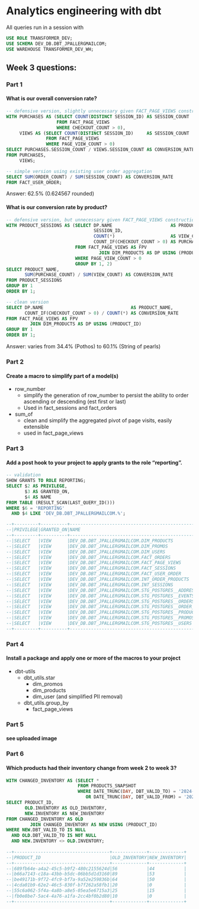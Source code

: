 # Analytics engineering with dbt


All queries run in a session with
``` sql
USE ROLE TRANSFORMER_DEV;
USE SCHEMA DEV_DB.DBT_JPALLERGMAILCOM;
USE WAREHOUSE TRANSFORMER_DEV_WH;
```

## Week 3 questions:

### Part 1
#### What is our overall conversion rate?

``` sql
-- defensive version, slightly unnecessary given FACT_PAGE_VIEWS construction
WITH PURCHASES AS (SELECT COUNT(DISTINCT SESSION_ID) AS SESSION_COUNT
                   FROM FACT_PAGE_VIEWS
                   WHERE CHECKOUT_COUNT > 0),
     VIEWS AS (SELECT COUNT(DISTINCT SESSION_ID)     AS SESSION_COUNT
               FROM FACT_PAGE_VIEWS
               WHERE PAGE_VIEW_COUNT > 0)
SELECT PURCHASES.SESSION_COUNT / VIEWS.SESSION_COUNT AS CONVERSION_RATE
FROM PURCHASES,
     VIEWS;

-- simple version using existing user order aggregation
SELECT SUM(ORDER_COUNT) / SUM(SESSION_COUNT) AS CONVERSION_RATE
FROM FACT_USER_ORDER;
```
Answer: 62.5% (0.624567 rounded)

#### What is our conversion rate by product?

``` sql
-- defensive version, but unnecessary given FACT_PAGE_VIEWS construction
WITH PRODUCT_SESSIONS AS (SELECT DP.NAME                      AS PRODUCT_NAME,
                                 SESSION_ID,
                                 COUNT(*)                     AS VIEW_COUNT,
                                 COUNT_IF(CHECKOUT_COUNT > 0) AS PURCHASE_COUNT
                          FROM FACT_PAGE_VIEWS AS FPV
                                   JOIN DIM_PRODUCTS AS DP USING (PRODUCT_ID)
                          WHERE PAGE_VIEW_COUNT > 0
                          GROUP BY 1, 2)
SELECT PRODUCT_NAME,
       SUM(PURCHASE_COUNT) / SUM(VIEW_COUNT) AS CONVERSION_RATE
FROM PRODUCT_SESSIONS
GROUP BY 1
ORDER BY 1;

-- clean version
SELECT DP.NAME                                 AS PRODUCT_NAME,
       COUNT_IF(CHECKOUT_COUNT > 0) / COUNT(*) AS CONVERSION_RATE
FROM FACT_PAGE_VIEWS AS FPV
         JOIN DIM_PRODUCTS AS DP USING (PRODUCT_ID)
GROUP BY 1
ORDER BY 1;
```
Answer: varies from 34.4% (Pothos) to 60.1% (String of pearls)

### Part 2
#### Create a macro to simplify part of a model(s)
* row_number 
  * simplify the generation of row_number to persist the ability to order ascending or descending (est first or last)
  * Used in fact_sessions and fact_orders 
* sum_of
  * clean and simplify the aggregated pivot of page visits, easily extensible
  * used in fact_page_views

### Part 3
#### Add a post hook to your project to apply grants to the role “reporting”.
```sql
-- validation
SHOW GRANTS TO ROLE REPORTING;
SELECT $2 AS PRIVILEGE, 
       $3 AS GRANTED_ON, 
       $4 AS NAME
FROM TABLE (RESULT_SCAN(LAST_QUERY_ID()))
WHERE $6 = 'REPORTING'
  AND $4 LIKE 'DEV_DB.DBT_JPALLERGMAILCOM.%';

--+---------+----------+----------------------------------------------------+
--|PRIVILEGE|GRANTED_ON|NAME                                                |
--+---------+----------+----------------------------------------------------+
--|SELECT   |VIEW      |DEV_DB.DBT_JPALLERGMAILCOM.DIM_PRODUCTS             |
--|SELECT   |VIEW      |DEV_DB.DBT_JPALLERGMAILCOM.DIM_PROMOS               |
--|SELECT   |VIEW      |DEV_DB.DBT_JPALLERGMAILCOM.DIM_USERS                |
--|SELECT   |VIEW      |DEV_DB.DBT_JPALLERGMAILCOM.FACT_ORDERS              |
--|SELECT   |VIEW      |DEV_DB.DBT_JPALLERGMAILCOM.FACT_PAGE_VIEWS          |
--|SELECT   |VIEW      |DEV_DB.DBT_JPALLERGMAILCOM.FACT_SESSIONS            |
--|SELECT   |VIEW      |DEV_DB.DBT_JPALLERGMAILCOM.FACT_USER_ORDER          |
--|SELECT   |VIEW      |DEV_DB.DBT_JPALLERGMAILCOM.INT_ORDER_PRODUCTS       |
--|SELECT   |VIEW      |DEV_DB.DBT_JPALLERGMAILCOM.INT_SESSIONS             |
--|SELECT   |VIEW      |DEV_DB.DBT_JPALLERGMAILCOM.STG_POSTGRES__ADDRESSES  |
--|SELECT   |VIEW      |DEV_DB.DBT_JPALLERGMAILCOM.STG_POSTGRES__EVENTS     |
--|SELECT   |VIEW      |DEV_DB.DBT_JPALLERGMAILCOM.STG_POSTGRES__ORDERS     |
--|SELECT   |VIEW      |DEV_DB.DBT_JPALLERGMAILCOM.STG_POSTGRES__ORDER_ITEMS|
--|SELECT   |VIEW      |DEV_DB.DBT_JPALLERGMAILCOM.STG_POSTGRES__PRODUCTS   |
--|SELECT   |VIEW      |DEV_DB.DBT_JPALLERGMAILCOM.STG_POSTGRES__PROMOS     |
--|SELECT   |VIEW      |DEV_DB.DBT_JPALLERGMAILCOM.STG_POSTGRES__USERS      |
--+---------+----------+----------------------------------------------------+
```
### Part 4
#### Install a package  and apply one or more of the macros to your project

 * dbt-utils 
   * dbt_utils.star
     * dim_promos
     * dim_products
     * dim_user (and simplified PII removal)
   * dbt_utils.group_by
     * fact_page_views

### Part 5
#### see uploaded image

### Part 6
#### Which products had their inventory change from week 2 to week 3? 
``` sql
WITH CHANGED_INVENTORY AS (SELECT *
                           FROM PRODUCTS_SNAPSHOT
                           WHERE DATE_TRUNC(DAY, DBT_VALID_TO) = '2024-4-8'
                              OR DATE_TRUNC(DAY, DBT_VALID_FROM) = '2024-4-8')
SELECT PRODUCT_ID,
       OLD.INVENTORY AS OLD_INVENTORY,
       NEW.INVENTORY AS NEW_INVENTORY
FROM CHANGED_INVENTORY AS OLD
         JOIN CHANGED_INVENTORY AS NEW USING (PRODUCT_ID)
WHERE NEW.DBT_VALID_TO IS NULL
  AND OLD.DBT_VALID_TO IS NOT NULL
  AND NEW.INVENTORY <> OLD.INVENTORY;
  
--+------------------------------------+-------------+-------------+
--|PRODUCT_ID                          |OLD_INVENTORY|NEW_INVENTORY|
--+------------------------------------+-------------+-------------+
--|689fb64e-a4a2-45c5-b9f2-480c2155624d|56           |44           |
--|b66a7143-c18a-43bb-b5dc-06bb5d1d3160|89           |53           |
--|be49171b-9f72-4fc9-bf7a-9a52e259836b|64           |50           |
--|4cda01b9-62e2-46c5-830f-b7f262a58fb1|20           |0            |
--|55c6a062-5f4a-4a8b-a8e5-05ea5e6715a3|25           |15           |
--|fb0e8be7-5ac4-4a76-a1fa-2cc4bf0b2d80|10           |0            |
--+------------------------------------+-------------+-------------+
```

